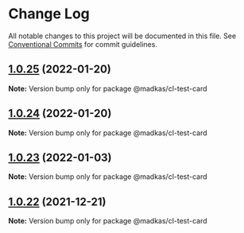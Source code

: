 # Change Log

All notable changes to this project will be documented in this file.
See [Conventional Commits](https://conventionalcommits.org) for commit guidelines.

## [1.0.25](https://github.com/madelynkasula/cl-test/compare/@madkas/cl-test-card@1.0.23...@madkas/cl-test-card@1.0.25) (2022-01-20)

**Note:** Version bump only for package @madkas/cl-test-card





## [1.0.24](https://github.com/madelynkasula/cl-test/compare/@madkas/cl-test-card@1.0.23...@madkas/cl-test-card@1.0.24) (2022-01-20)

**Note:** Version bump only for package @madkas/cl-test-card





## [1.0.23](https://github.com/madelynkasula/cl-test/compare/@madkas/cl-test-card@1.0.22...@madkas/cl-test-card@1.0.23) (2022-01-03)

**Note:** Version bump only for package @madkas/cl-test-card





## [1.0.22](https://github.com/madelynkasula/cl-test/compare/@madkas/cl-test-card@1.0.21...@madkas/cl-test-card@1.0.22) (2021-12-21)

**Note:** Version bump only for package @madkas/cl-test-card
